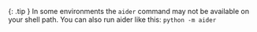 {: .tip }
In some environments the `aider` command may not be available
on your shell path.
You can also run aider like this: `python -m aider`
